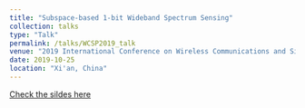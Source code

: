 ```yaml
---
title: "Subspace-based 1-bit Wideband Spectrum Sensing"
collection: talks
type: "Talk"
permalink: /talks/WCSP2019_talk
venue: "2019 International Conference on Wireless Communications and Signal Processing (WCSP 2019)"
date: 2019-10-25
location: "Xi'an, China"
---
```

[Check the sildes here](http://dengjunquan.github.io/files/slides/WCSP2019_slides.pdf)
